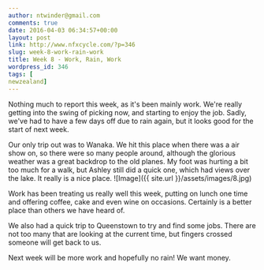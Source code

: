```yaml
---
author: ntwinder@gmail.com
comments: true
date: 2016-04-03 06:34:57+00:00
layout: post
link: http://www.nfxcycle.com/?p=346
slug: week-8-work-rain-work
title: Week 8 - Work, Rain, Work
wordpress_id: 346
tags: [
newzealand]
---
```


Nothing much to report this week, as it's been mainly work. We're really getting into the swing of picking now, and starting to enjoy the job. Sadly, we've had to have a few days off due to rain again, but it looks good for the start of next week. 

Our only trip out was to Wanaka. We hit this place when there was a air show on, so there were so many people around, although the glorious weather was a great backdrop to the old planes. My foot was hurting a bit too much for a walk, but Ashley still did a quick one, which had views over the lake. It really is a nice place. 
![Image]({{ site.url }}/assets/images/8.jpg)

Work has been treating us really well this week, putting on lunch one time and offering coffee, cake and even wine on occasions. Certainly is a better place than others we have heard of.

We also had a quick trip to Queenstown to try and find some jobs. There are not too many that are looking at the current time, but fingers crossed someone will get back to us. 

Next week will be more work and hopefully no rain! We want money.
